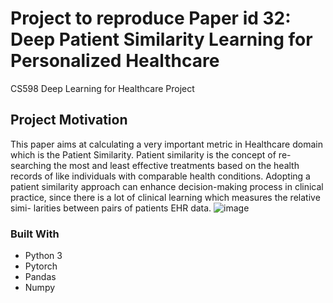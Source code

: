 # Project to reproduce Paper id 32: Deep Patient Similarity Learning for Personalized Healthcare

CS598 Deep Learning for Healthcare Project

## Project Motivation

This paper aims at calculating a very important metric in Healthcare domain which is the Patient Similarity. Patient similarity is the concept of re- searching the most and least effective treatments based on the health records of like individuals with comparable health conditions. Adopting a patient similarity approach can enhance decision-making process in clinical practice, since there is a lot of clinical learning which measures the relative simi- larities between pairs of patients EHR data. ![image](https://user-images.githubusercontent.com/16518692/167268618-ac311a4c-ab06-48a5-b491-2282a89fddfa.png)

### Built With
  * Python 3
  * Pytorch
  * Pandas
  * Numpy


